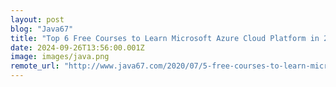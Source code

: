 ```yaml
---
layout: post
blog: "Java67"
title: "Top 6 Free Courses to Learn Microsoft Azure Cloud Platform in 2024 - Best of Lot"
date: 2024-09-26T13:56:00.001Z
image: images/java.png
remote_url: "http://www.java67.com/2020/07/5-free-courses-to-learn-microsoft-azure-cloud.html"
---
```

